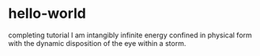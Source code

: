 # hello-world
completing tutorial
I am intangibly infinite energy confined in physical form with the dynamic disposition of the eye within a storm.
